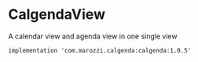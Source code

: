 # CalgendaView
A calendar view and agenda view in one single view


    implementation 'com.marozzi.calgenda:calgenda:1.0.5'